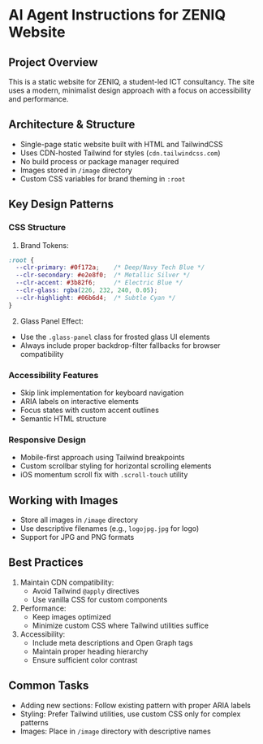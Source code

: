 # AI Agent Instructions for ZENIQ Website

## Project Overview
This is a static website for ZENIQ, a student-led ICT consultancy. The site uses a modern, minimalist design approach with a focus on accessibility and performance.

## Architecture & Structure
- Single-page static website built with HTML and TailwindCSS
- Uses CDN-hosted Tailwind for styles (`cdn.tailwindcss.com`)
- No build process or package manager required
- Images stored in `/image` directory
- Custom CSS variables for brand theming in `:root`

## Key Design Patterns

### CSS Structure
1. Brand Tokens:
```css
:root {
  --clr-primary: #0f172a;    /* Deep/Navy Tech Blue */
  --clr-secondary: #e2e8f0;  /* Metallic Silver */
  --clr-accent: #3b82f6;     /* Electric Blue */
  --clr-glass: rgba(226, 232, 240, 0.05);
  --clr-highlight: #06b6d4;  /* Subtle Cyan */
}
```

2. Glass Panel Effect:
- Use the `.glass-panel` class for frosted glass UI elements
- Always include proper backdrop-filter fallbacks for browser compatibility

### Accessibility Features
- Skip link implementation for keyboard navigation
- ARIA labels on interactive elements
- Focus states with custom accent outlines
- Semantic HTML structure

### Responsive Design
- Mobile-first approach using Tailwind breakpoints
- Custom scrollbar styling for horizontal scrolling elements
- iOS momentum scroll fix with `.scroll-touch` utility

## Working with Images
- Store all images in `/image` directory
- Use descriptive filenames (e.g., `logojpg.jpg` for logo)
- Support for JPG and PNG formats

## Best Practices
1. Maintain CDN compatibility:
   - Avoid Tailwind `@apply` directives
   - Use vanilla CSS for custom components
2. Performance:
   - Keep images optimized
   - Minimize custom CSS where Tailwind utilities suffice
3. Accessibility:
   - Include meta descriptions and Open Graph tags
   - Maintain proper heading hierarchy
   - Ensure sufficient color contrast

## Common Tasks
- Adding new sections: Follow existing pattern with proper ARIA labels
- Styling: Prefer Tailwind utilities, use custom CSS only for complex patterns
- Images: Place in `/image` directory with descriptive names